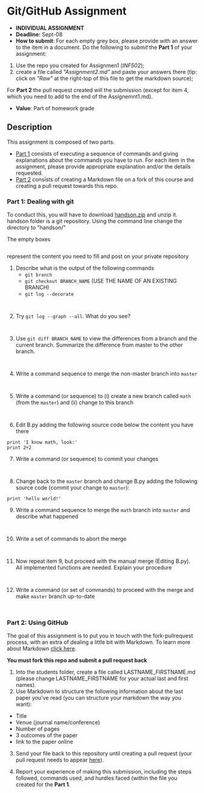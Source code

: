 # Git/GitHub Assignment

* **INDIVIDUAL ASSIGNMENT**
* **Deadline:** Sept-08
* **How to submit**: For each empty grey box, please provide with an answer to the item in a document. Do the following to *submit* the **Part 1** of your assignment:
1. Use the repo you created for Assignmen1 (*INF502*); 
2. create a file called *"Assignment2.md"* and paste your answers there (tip: click on *"Raw"* at the right-top of this file to get the markdown source); 

For **Part 2** the pull request created will the submission (except for item 4, which you need to add to the end of the Assignemnt1.md).

* **Value**: Part of homework grade

## Description
This assignment is composed of two parts. 
- [Part 1](#Part-1-Dealing-with-git) consists of executing a sequence of commands and giving explanations about the commands you have to run. 
For each item in the assignment, please provide appropriate explanation and/or the details requested.
- [Part 2](#Part-2-Using-GitHub) consists of creating a Markdown file on a fork of this course and creating a pull request towards this repo.

### Part 1: Dealing with git

To conduct this, you will have to download [handson.zip](handson.zip) and unzip it.
handson folder is a git repository. Using the command line change the directory to "handson/"

The empty boxes
```

```
represent the content you need to fill and post on your private repository


1. Describe what is the output of the following commands
    -  `git branch` 
    -  `git checkout BRANCH_NAME` (USE THE NAME OF AN EXISTING BRANCH)
    -  `git log --decorate`

```


```

2. Try `git log --graph --all`. What do you see?
```


```

3. Use `git diff BRANCH_NAME` to view the differences from a branch and the current branch.
   Summarize the difference from master to the other branch.

```


```

4. Write a command sequence to merge the non-master branch into `master`

```


```


5. Write a command (or sequence) to (i) create a new branch called `math` (from the `master`) 
and (ii) change to this branch

```


```
   
6. Edit B.py adding the following source code below the content you have there
```
print 'I know math, look:'
print 2+2
```

7. Write a command (or sequence) to commit your changes
```


```

8. Change back to the `master` branch and change B.py adding the following source code (commit your change to `master`):
```
print 'hello world!'
```

9. Write a command sequence to merge the `math` branch into `master` and describe what happened
```


```
   
10. Write a set of commands to abort the merge
```


```
   
11. Now repeat item 9, but proceed with the manual merge (Editing B.py). All implemented functions are needed. Explain your procedure
```


```

12. Write a command (or set of commands) to proceed with the merge and make `master` branch up-to-date
```


```

### Part 2: Using GitHub

The goal of this assignment is to put you in touch with the fork-pullrequest process, with an extra of dealing a little bit with Markdown. To learn more about Markdown [click here](https://guides.github.com/features/mastering-markdown/).

**You must fork this repo and submit a pull request back**

1. Into the students folder, create a file called LASTNAME_FIRSTNAME.md (please change LASTNAME_FIRSTNAME for your actual last and first names). 
2. Use Markdown to structure the following information about the last paper you've read (you can structure your markdown the way you want):
- Title
- Venue (journal name/conference)
- Number of pages
- 3 outcomes of the paper
- link to the paper online

3. Send your file back to this repository until creating a pull request (your pull request needs to appear [here](https://github.com/igorsteinmacher/CS502-Fall2019/pulls)).

4. Report your experience of making this submission, including the steps followed, commands used, and hurdles faced (within the file you created for the **Part 1**.
```


```




